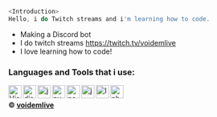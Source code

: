 ```js
<Introduction>
Hello, i do Twitch streams and i'm learning how to code.
```

- Making a Discord bot
- I do twitch streams https://twitch.tv/voidemlive
- I love learning how to code!<br />

### Languages and Tools that i use:

<img align="left" alt="Visual Studio Code" width="26px" src="https://i.imgur.com/LwSdAlE.png" />
<img align="left" alt="discord.js" width="26px" src="https://i.imgur.com/SI1DZf3.png" />
<img align="left" alt="js" width="26px" src="https://i.imgur.com/3u1wzwE.png" />
<img align="left" alt="py" width="26px" src="https://i.imgur.com/4pIzF9V.png" />
<img align="left" alt="node.js" width="26px" src="https://i.imgur.com/tYLFZBh.png" /> 
<img align="left" alt="json" width="26px" src="https://i.imgur.com/JWAjc3V.png" /> 
<!-- <img align="left" alt="mongodb" width="26px" src="https://devicons.github.io/devicon/devicon.git/icons/mongodb/mongodb-original-wordmark.svg" />  -->
<img align="left" alt="lua" width="26px" src="https://i.imgur.com/RmL1lIH.png" /> 
<img align="left" alt="photoshop" width="26px" src="https://i.imgur.com/vqnLgNW.png" /> <br />



**© [voidemlive](https://github.com/voidemlive)**
